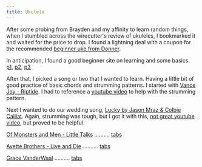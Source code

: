 ```yaml
---
title: Ukulele
---
```


After some probing from Brayden and my affinity to learn random things, when I stumbled across the wirecutter's review of ukuleles, I bookmarked it and waited for the price to drop.  I found a lightning deal with a coupon for the recommended [beginner uke from Donner](https://www.amazon.com/gp/product/B01M1L6OSX).

In anticipation, I found a good beginner site on learning and some basics.  [p1](http://willgrovewhite.com/learning-to-play-the-ukulele-lesson-one/), [p2](http://willgrovewhite.com/learning-to-play-the-ukulele-lesson-two/), [p3](http://willgrovewhite.com/learning-to-play-the-ukulele-lesson-three/)

After that, I picked a song or two that I wanted to learn.  Having a little bit of good practice of basic chords and strumming patterns.  I started with [Vance Joy - Riptide](https://liveukulele.com/songs/riptide-vance-joy/).  I had to reference a [youtube video](https://www.youtube.com/watch?v=98OyES12wIM) to help with the strumming pattern.

Next I wanted to do our wedding song, [Lucky by Jason Mraz & Colbie Caillat](http://ukulelecheats.com/jason-mraz-lucky-ukulele-chords/).  Again, strumming was tough, but I got it with this, [not great youtube video](https://www.youtube.com/watch?v=IMIkRFbm6nc), but proved to be helpful.

[Of Monsters and Men - Little Talks](https://youtu.be/W8QUU3b5hGE?t=18s) .......... [tabs](https://www.ukulele-tabs.com/uke-songs/of-monsters-and-men/little-talks-uke-tab-21874.html)  

[Avette Brothers - Live and Die](https://www.youtube.com/watch?v=-lbPzMV-Zs8) .......... [tabs](http://ukulelecheats.com/the-avett-brothers-live-and-die-ukulele-chords/)  

[Grace VanderWaal](https://youtu.be/s5wY5oPLJgY?t=32s) .......... [tabs](https://ukutabs.com/g/grace-vanderwaal/i-dont-know-my-name/)  
